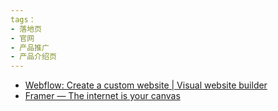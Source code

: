 ```yaml
---
tags：
- 落地页
- 官网
- 产品推广
- 产品介绍页
---
```


- [Webflow: Create a custom website | Visual website builder](https://webflow.com/)
- [Framer — The internet is your canvas](https://www.framer.com/)